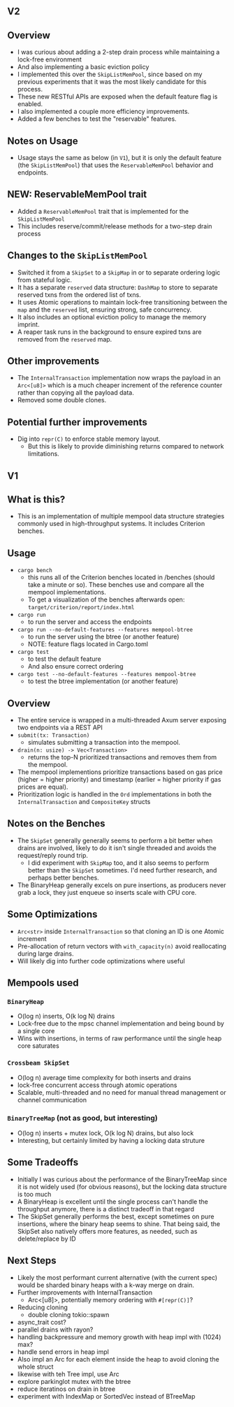 
## V2

## Overview
- I was curious about adding a 2-step drain process while maintaining a lock-free environment
- And also implementing a basic eviction policy
- I implemented this over the `SkipListMemPool`, since based on my previous experiments that it was the most likely candidate for this process.
- These new RESTful APIs are exposed when the default feature flag is enabled.
- I also implemented a couple more efficiency improvements.
- Added a few benches to test the "reservable" features.

## Notes on Usage
- Usage stays the same as below (in `V1`), but it is only the default feature (the `SkipListMemPool`) that uses the `ReservableMemPool` behavior and endpoints.

## NEW: ReservableMemPool trait
- Added a `ReservableMemPool` trait that is implemented for the `SkipListMemPool`
- This includes reserve/commit/release methods for a two-step drain process

## Changes to the `SkipListMemPool`
- Switched it from a `SkipSet` to a `SkipMap` in or to separate ordering logic from stateful logic.
- It has a separate `reserved` data structure: `DashMap` to store to separate reserved txns from the ordered list of txns.
- It uses Atomic operations to maintain lock-free transitioning between the `map` and the `reserved` list, ensuring strong, safe concurrency.
- It also includes an optional eviction policy to manage the memory imprint.
- A reaper task runs in the background to ensure expired txns are removed from the `reserved` map.

## Other improvements
- The `InternalTransaction` implementation now wraps the payload in an `Arc<[u8]>` which is a much cheaper increment of the reference counter rather than copying all the payload data.
- Removed some double clones.

## Potential further improvements
- Dig into `repr(C)` to enforce stable memory layout.
  - But this is likely to provide diminishing returns compared to network limitations.


## V1

## What is this?
- This is an implementation of multiple mempool data structure strategies commonly used in high-throughput systems. It includes Criterion benches.

## Usage
- `cargo bench`
  - this runs all of the Criterion benches located in /benches (should take a minute or so). These benches use and compare all the mempool implementations.
  - To get a visualization of the benches afterwards open: `target/criterion/report/index.html`
- `cargo run`
  - to run the server and access the endpoints
- `cargo run --no-default-features --features mempool-btree`
  - to run the server using the btree (or another feature)
  - NOTE: feature flags located in Cargo.toml
- `cargo test`
  - to test the default feature
  - And also ensure correct ordering
- `cargo test --no-default-features --features mempool-btree`
  - to test the btree implementation (or another feature)


## Overview
- The entire service is wrapped in a multi-threaded Axum server exposing two endpoints via a REST API
- `submit(tx: Transaction)`
  - simulates submitting a transaction into the mempool.
- `drain(n: usize) -> Vec<Transaction>`
  - returns the top-N prioritized transactions and removes them from the mempool.
- The mempool implementions prioritize transactions based on gas price (higher = higher priority) and timestamp (earlier = higher priority if gas prices are equal).
- Prioritization logic is handled in the `Ord` implementations in both the `InternalTransaction` and `CompositeKey` structs



## Notes on the Benches
- The `SkipSet` generally generally seems to perform a bit better when drains are involved, likely to do it isn't single threaded and avoids the request/reply round trip.
  - I did experiment with `SkipMap` too, and it also seems to perform better than the `SkipSet` sometimes. I'd need further research, and perhaps better benches.
- The BinaryHeap generally excels on pure insertions, as producers never grab a lock, they just enqueue so inserts scale with CPU core.

## Some Optimizations
- `Arc<str>` inside `InternalTransaction` so that cloning an ID is one Atomic increment
- Pre-allocation of return vectors with `with_capacity(n)` avoid reallocating during large drains.
- Will likely dig into further code optimizations where useful

## Mempools used
### `BinaryHeap`
- O(log n) inserts, O(k log N) drains
- Lock-free due to the mpsc channel implementation and being bound by a single core
- Wins with insertions, in terms of raw performance until the single heap core saturates

### `Crossbeam SkipSet`
- O(log n) average time complexity for both inserts and drains
- lock-free concurrent access through atomic operations
- Scalable, multi-threaded and no need for manual thread management or channel communication

### `BinaryTreeMap` (not as good, but interesting)
- O(log n) inserts + mutex lock, O(k log N) drains, but also lock
- Interesting, but certainly limited by having a locking data struture


## Some Tradeoffs
- Initially I was curious about the performance of the BinaryTreeMap since it is not widely used (for obvious reasons), but the locking data structure is too much
- A BinaryHeap is excellent until the single process can't handle the throughput anymore, there is a distinct tradeoff in that regard
- The SkipSet generally performs the best, except sometimes on pure insertions, where the binary heap seems to shine. That being said, the SkipSet also natively offers more features, as needed, such as delete/replace by ID

## Next Steps
- Likely the most performant current alternative (with the current spec) would be sharded binary heaps with a k-way merge on drain.
- Further improvements with InternalTransaction
  - Arc<[u8]>, potentially memory ordering with `#[repr(C)]`?
- Reducing cloning
  - double cloning tokio::spawn
- async_trait cost?
- parallel drains with rayon?
- handling backpressure and memory growth with heap impl with (1024) max?
- handle send errors in heap impl
- Also impl an Arc for each element inside the heap to avoid cloning the whole struct
- likewise with teh Tree impl, use Arc<InternalTransaction>
- explore parkinglot mutex with the btree
- reduce iteratinos on drain in btree
- experiment with IndexMap or SortedVec instead of BTreeMap

